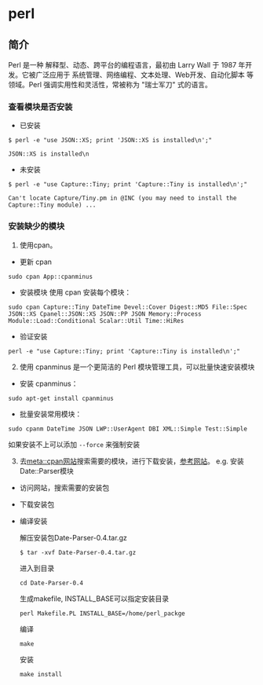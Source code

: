 # perl

## 简介
Perl 是一种 解释型、动态、跨平台的编程语言，最初由 Larry Wall 于 1987 年开发。它被广泛应用于 系统管理、网络编程、文本处理、Web开发、自动化脚本 等领域。Perl 强调实用性和灵活性，常被称为 "瑞士军刀" 式的语言。


### 查看模块是否安装
- 已安装
```
$ perl -e "use JSON::XS; print 'JSON::XS is installed\n';"

JSON::XS is installed\n
```
- 未安装
```
$ perl -e "use Capture::Tiny; print 'Capture::Tiny is installed\n';"

Can't locate Capture/Tiny.pm in @INC (you may need to install the Capture::Tiny module) ...
```

### 安装缺少的模块

1. 使用cpan。

- 更新 cpan
```
sudo cpan App::cpanminus
```
- 安装模块
使用 cpan 安装每个模块：
```
sudo cpan Capture::Tiny DateTime Devel::Cover Digest::MD5 File::Spec JSON::XS Cpanel::JSON::XS JSON::PP JSON Memory::Process Module::Load::Conditional Scalar::Util Time::HiRes
```
- 验证安装
```
perl -e "use Capture::Tiny; print 'Capture::Tiny is installed\n';"
```

2. 使用 cpanminus
是一个更简洁的 Perl 模块管理工具，可以批量快速安装模块

- 安装 cpanminus：
```
sudo apt-get install cpanminus
```
- 批量安装常用模块：
```
sudo cpanm DateTime JSON LWP::UserAgent DBI XML::Simple Test::Simple
```
如果安装不上可以添加 `--force` 来强制安装

3. 去[meta::cpan网站](https://metacpan.org)搜索需要的模块，进行下载安装，[参考网站](https://zhuanlan.zhihu.com/p/161728028)。
e.g. 安装Date::Parser模块
- 访问网站，搜索需要的安装包

- 下载安装包

- 编译安装

    解压安装包Date-Parser-0.4.tar.gz
    ```
    $ tar -xvf Date-Parser-0.4.tar.gz
    ```
    进入到目录
    ```
    cd Date-Parser-0.4
    ```
    生成makefile, INSTALL_BASE可以指定安装目录
    ```
    perl Makefile.PL INSTALL_BASE=/home/perl_packge
    ```
    编译
    ```
    make
    ```
    安装
    ```
    make install
    ```

